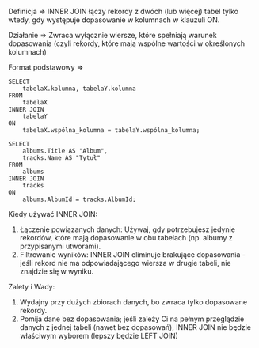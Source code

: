 Definicja => INNER JOIN łączy rekordy z dwóch (lub więcej) tabel tylko wtedy, gdy występuje dopasowanie w kolumnach w klauzuli ON.

Działanie => Zwraca wyłącznie wiersze, które spełniają warunek dopasowania (czyli rekordy, które mają wspólne wartości w określonych kolumnach)

Format podstawowy =>
```
SELECT
	tabelaX.kolumna, tabelaY.kolumna
FROM
	tabelaX
INNER JOIN
	tabelaY
ON
	tabelaX.wspólna_kolumna = tabelaY.wspólna_kolumna;
```
```
SELECT
	albums.Title AS "Album",
	tracks.Name AS "Tytuł"
FROM
	albums
INNER JOIN
	tracks
ON
	albums.AlbumId = tracks.AlbumId;
```

Kiedy używać INNER JOIN:
1. Łączenie powiązanych danych: Używaj, gdy potrzebujesz jedynie rekordów, które mają dopasowanie w obu tabelach (np. albumy z przypisanymi utworami).
2. Filtrowanie wyników: INNER JOIN eliminuje brakujące dopasowania - jeśli rekord nie ma odpowiadającego wiersza w drugie tabeli, nie znajdzie się w wyniku.

Zalety i Wady:
1. Wydajny przy dużych zbiorach danych, bo zwraca tylko dopasowane rekordy.
2. Pomija dane bez dopasowania; jeśli zależy Ci na pełnym przeglądzie danych z jednej tabeli (nawet bez dopasowań), INNER JOIN nie będzie właściwym wyborem (lepszy będzie LEFT JOIN)
